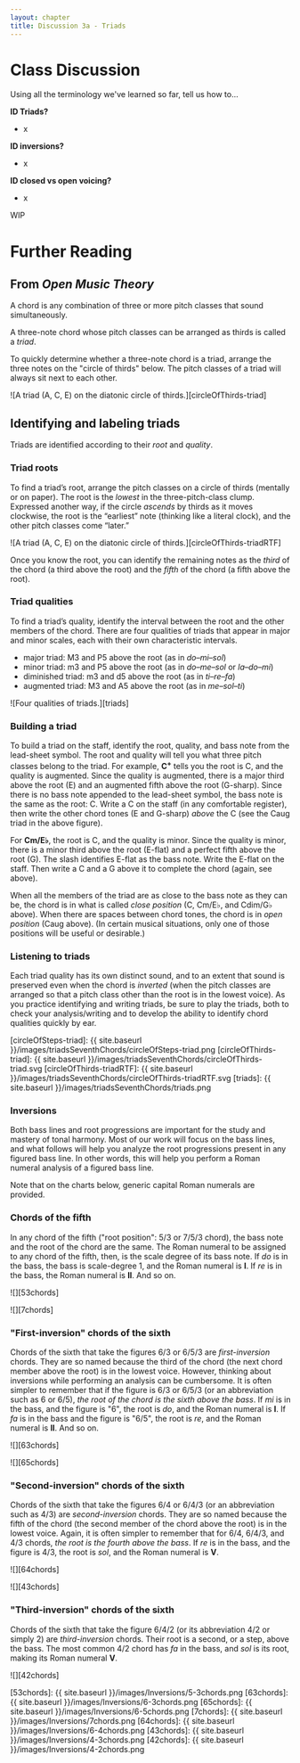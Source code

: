 ```yaml
---
layout: chapter
title: Discussion 3a - Triads
---
```


# Class Discussion

Using all the terminology we've learned so far, tell us how to...

**ID Triads?**
- x

**ID inversions?**
- x

**ID closed vs open voicing?**
- x

WIP

# Further Reading

## From *Open Music Theory*

A chord is any combination of three or more pitch classes that sound simultaneously.

A three-note chord whose pitch classes can be arranged as thirds is called a *triad*.

<!--To tell whether or not a chord is a triad, take the pitch classes present in the chord. Assuming there are three pitch classes (not necessarily three *pitches*), arrange them on the circle of generic scale steps. (By generic, I mean that A-natural, A-flat, and A-sharp are all kinds of A.)

![A triad (A, C, E) on the diatonic circle of steps.][circleOfSteps-triad]-->

To quickly determine whether a three-note chord is a triad, arrange the three notes on the "circle of thirds" below. The pitch classes of a triad will always sit next to each other.

![A triad (A, C, E) on the diatonic circle of thirds.][circleOfThirds-triad]

## Identifying and labeling triads

Triads are identified according to their *root* and *quality*.

### Triad roots

To find a triad’s root, arrange the pitch classes on a circle of thirds (mentally or on paper). The root is the *lowest* in the three-pitch-class clump. Expressed another way, if the circle *ascends* by thirds as it moves clockwise, the root is the “earliest” note (thinking like a literal clock), and the other pitch classes come “later.”

![A triad (A, C, E) on the diatonic circle of thirds.][circleOfThirds-triadRTF]

Once you know the root, you can identify the remaining notes as the *third* of the chord (a third above the root) and the *fifth* of the chord (a fifth above the root).

### Triad qualities

To find a triad’s quality, identify the interval between the root and the other members of the chord. There are four qualities of triads that appear in major and minor scales, each with their own characteristic intervals.

-   major triad: M3 and P5 above the root (as in *do–mi–sol*)
-   minor triad: m3 and P5 above the root (as in *do–me–sol* or *la–do–mi*)
-   diminished triad: m3 and d5 above the root (as in *ti–re–fa*)
-   augmented triad: M3 and A5 above the root (as in *me–sol–ti*)

![Four qualities of triads.][triads]

### Building a triad

To build a triad on the staff, identify the root, quality, and bass note from the lead-sheet symbol. The root and quality will tell you what three pitch classes belong to the triad. For example, **C<sup>+</sup>** tells you the root is C, and the quality is augmented. Since the quality is augmented, there is a major third above the root (E) and an augmented fifth above the root (G-sharp). Since there is no bass note appended to the lead-sheet symbol, the bass note is the same as the root: C. Write a C on the staff (in any comfortable register), then write the other chord tones (E and G-sharp) *above* the C (see the Caug triad in the above figure).

For **Cm/E&#9837;**, the root is C, and the quality is minor. Since the quality is minor, there is a minor third above the root (E-flat) and a perfect fifth above the root (G). The slash identifies E-flat as the bass note. Write the E-flat on the staff. Then write a C and a G above it to complete the chord (again, see above).

When all the members of the triad are as close to the bass note as they can be, the chord is in what is called *close position* (C, Cm/E&#9837;, and Cdim/G&#9837; above). When there are spaces between chord tones, the chord is in *open position* (Caug above). (In certain musical situations, only one of those positions will be useful or desirable.)

### Listening to triads

Each triad quality has its own distinct sound, and to an extent that sound is preserved even when the chord is *inverted* (when the pitch classes are arranged so that a pitch class other than the root is in the lowest voice). As you practice identifying and writing triads, be sure to play the triads, both to check your analysis/writing and to develop the ability to identify chord qualities quickly by ear.

[circleOfSteps-triad]: {{ site.baseurl }}/images/triadsSeventhChords/circleOfSteps-triad.png
[circleOfThirds-triad]: {{ site.baseurl }}/images/triadsSeventhChords/circleOfThirds-triad.svg
[circleOfThirds-triadRTF]: {{ site.baseurl }}/images/triadsSeventhChords/circleOfThirds-triadRTF.svg
[triads]: {{ site.baseurl }}/images/triadsSeventhChords/triads.png

### Inversions
Both bass lines and root progressions are important for the study and mastery of tonal harmony. Most of our work will focus on the bass lines, and what follows will help you analyze the root progressions present in any figured bass line. In other words, this will help you perform a Roman numeral analysis of a figured bass line. 

Note that on the charts below, generic capital Roman numerals are provided. 

### Chords of the fifth

In any chord of the fifth ("root position": 5/3 or 7/5/3 chord), the bass note and the root of the chord are the same. The Roman numeral to be assigned to any chord of the fifth, then, is the scale degree of its bass note. If *do* is in the bass, the bass is scale-degree 1, and the Roman numeral is **I**. If *re* is in the bass, the Roman numeral is **II**. And so on.

![][53chords]

![][7chords]


### "First-inversion" chords of the sixth

Chords of the sixth that take the figures 6/3 or 6/5/3 are *first-inversion* chords. They are so named because the third of the chord (the next chord member above the root) is in the lowest voice. However, thinking about inversions while performing an analysis can be cumbersome. It is often simpler to remember that if the figure is 6/3 or 6/5/3 (or an abbreviation such as 6 or 6/5), *the root of the chord is the sixth above the bass*. If *mi* is in the bass, and the figure is "6", the root is *do*, and the Roman numeral is **I**. If *fa* is in the bass and the figure is "6/5", the root is *re*, and the Roman numeral is **II**. And so on.

![][63chords]

![][65chords]

### "Second-inversion" chords of the sixth

Chords of the sixth that take the figures 6/4 or 6/4/3 (or an abbreviation such as 4/3) are *second-inversion* chords. They are so named because the fifth of the chord (the second member of the chord above the root) is in the lowest voice. Again, it is often simpler to remember that for 6/4, 6/4/3, and 4/3 chords, *the root is the fourth above the bass*. If *re* is in the bass, and the figure is 4/3, the root is *sol*, and the Roman numeral is **V**.

![][64chords]

![][43chords]

### "Third-inversion" chords of the sixth

Chords of the sixth that take the figure 6/4/2 (or its abbreviation 4/2 or simply 2) are *third-inversion* chords. Their root is a second, or a step, above the bass. The most common 4/2 chord has *fa* in the bass, and *sol* is its root, making its Roman numeral **V**.

![][42chords]


[53chords]: {{ site.baseurl }}/images/Inversions/5-3chords.png
[63chords]: {{ site.baseurl }}/images/Inversions/6-3chords.png
[65chords]: {{ site.baseurl }}/images/Inversions/6-5chords.png
[7chords]: {{ site.baseurl }}/images/Inversions/7chords.png
[64chords]: {{ site.baseurl }}/images/Inversions/6-4chords.png
[43chords]: {{ site.baseurl }}/images/Inversions/4-3chords.png
[42chords]: {{ site.baseurl }}/images/Inversions/4-2chords.png
